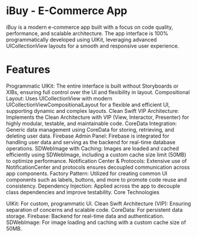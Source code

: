 # iBuy - E-Commerce App

iBuy is a modern e-commerce app built with a focus on code quality, performance, and scalable architecture. The app interface is 100% programmatically developed using UIKit, leveraging advanced UICollectionView layouts for a smooth and responsive user experience.

# Features

Programmatic UIKit: The entire interface is built without Storyboards or XIBs, ensuring full control over the UI and flexibility in layout.
Compositional Layout: Uses UICollectionView with modern UICollectionViewCompositionalLayout for a flexible and efficient UI, supporting dynamic and complex layouts.
Clean Swift VIP Architecture: Implements the Clean Architecture with VIP (View, Interactor, Presenter) for highly modular, testable, and maintainable code.
CoreData Integration: Generic data management using CoreData for storing, retrieving, and deleting user data.
Firebase Admin Panel: Firebase is integrated for handling user data and serving as the backend for real-time database operations.
SDWebImage with Caching: Images are loaded and cached efficiently using SDWebImage, including a custom cache size limit (50MB) to optimize performance.
Notification Center & Protocols: Extensive use of NotificationCenter and protocols ensures decoupled communication across app components.
Factory Pattern: Utilized for creating common UI components such as labels, buttons, and more to promote code reuse and consistency.
Dependency Injection: Applied across the app to decouple class dependencies and improve testability.
Core Technologies

UIKit: For custom, programmatic UI.
Clean Swift Architecture (VIP): Ensuring separation of concerns and scalable code.
CoreData: For persistent data storage.
Firebase: Backend for real-time data and authentication.
SDWebImage: For image loading and caching with a custom cache size of 50MB.
